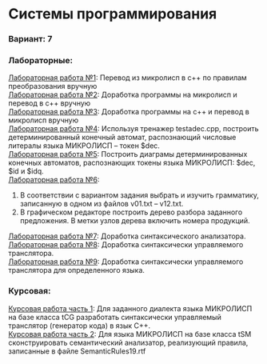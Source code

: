 # Системы программирования

### Вариант: 7


### Лабораторные:
[Лабораторная работа №1](labs/lab01): Перевод из микролисп в c++ по правилам преобразования вручную  
[Лабораторная работа №2](labs/lab02): Доработка программы на микролисп и перевод в c++ вручную  
[Лабораторная работа №3](labs/lab03): Доработка программы на c++ и перевод в микролисп вручную  
[Лабораторная работа №4](labs/lab04): Используя тренажер testadec.cpp, построить детерминированный конечный автомат, распознающий числовые литералы языка МИКРОЛИСП – токен $dec.  
[Лабораторная работа №5](labs/lab05): Построить диаграмы детерминированных конечных автоматов, распознающих токены языка МИКРОЛИСП: $dec, $id и $idq.  
[Лабораторная работа №6](labs/lab06):
1. В соответствии с вариантом задания выбрать и изучить грамматику, записанную в одном из файлов v01.txt – v12.txt.  
2. В графическом редакторе построить дерево разбора заданного предложения. В метки узлов дерева включить номера продукций.  

[Лабораторная работа №7](labs/lab07): Доработка синтаксического анализатора.  
[Лабораторная работа №8](labs/lab08): Доработка синтаксически управляемого транслятора.  
[Лабораторная работа №9](labs/lab09): Доработка синтаксически управляемого транслятора для определенного языка.  

### Курсовая:
[Курсовая работа часть 1](kp/curs1): Для заданного диалекта языка МИКРОЛИСП на базе класса tCG разработать синтаксически управляемый транслятор (генератор кода) в язык С++.  
[Курсовая работа часть 2](kp/curs2): Для языка МИКРОЛИСП на базе класса tSM сконструировать семантический анализатор, реализующий правила, записанные в файле SemanticRules19.rtf  
